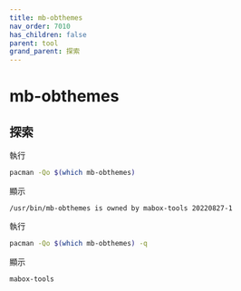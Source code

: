 ```yaml
---
title: mb-obthemes
nav_order: 7010
has_children: false
parent: tool
grand_parent: 探索
---
```



# mb-obthemes


## 探索

執行

``` sh
pacman -Qo $(which mb-obthemes)
```

顯示

```
/usr/bin/mb-obthemes is owned by mabox-tools 20220827-1
```


執行

``` sh
pacman -Qo $(which mb-obthemes) -q
```

顯示

```
mabox-tools
```
